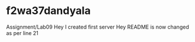 # f2wa37dandyala
Assignment/Lab09
Hey I created first server
Hey README is now changed as per line 21
